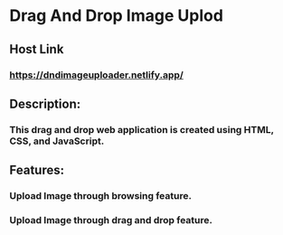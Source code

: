 # Drag And Drop Image Uplod
## Host Link
### https://dndimageuploader.netlify.app/

## Description:
### This drag and drop web application is created using HTML, CSS, and JavaScript.
## Features:
### Upload Image through browsing feature.
### Upload Image through drag and drop feature.
